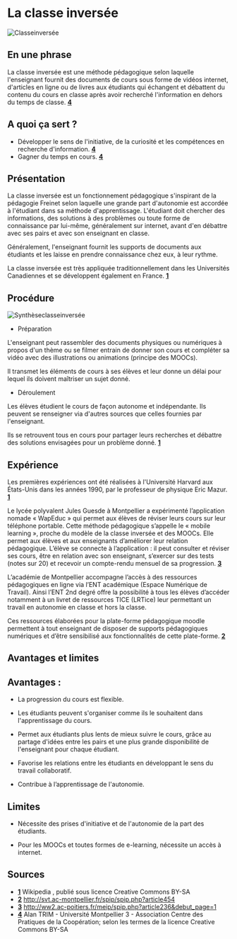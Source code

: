 # La classe inversée

![Classeinversée](http://blog.econocom.com/wp-content/uploads/2013/06/Flipped-Classroom-e1371024462225.jpg)

## En une phrase

La classe inversée est une méthode pédagogique selon laquelle l'enseignant fournit des documents de cours sous forme de vidéos internet, d'articles en ligne ou de livres aux étudiants qui échangent et débattent du contenu du cours en classe après avoir recherché l'information en dehors du temps de classe. **[4](#note)**

 

## A quoi ça sert ?

* Développer le sens de l'initiative, de la curiosité et les compétences en recherche d'information. **[4](#note)**
* Gagner du temps en cours. **[4](#note)**

 

## Présentation

 

La classe inversée est un fonctionnement pédagogique s'inspirant de la pédagogie Freinet selon laquelle une grande part d'autonomie est accordée à l'étudiant dans sa méthode d'apprentissage. L'étudiant doit chercher des informations, des solutions à des problèmes ou toute forme de connaissance par lui-même, généralement sur internet, avant d'en débattre avec ses pairs et avec son enseignant en classe.

Généralement, l'enseignant fournit les supports de documents aux étudiants et les laisse en prendre connaissance chez eux, à leur rythme.

La classe inversée est très appliquée traditionnellement dans les Universités Canadiennes et se développent également en France. **[1](#note)**

 

## Procédure

![Synthèseclasseinversée](http://www.andep.org/wp-content/uploads/2014/04/classeInversee.jpg)

* Préparation

L'enseignant peut rassembler des documents physiques ou numériques à propos d'un thème ou se filmer entrain de donner son cours et compléter sa vidéo avec des illustrations ou animations (principe des MOOCs).

Il transmet les éléments de cours à ses élèves et leur donne un délai pour lequel ils doivent maîtriser un sujet donné.

 

* Déroulement

 

Les élèves étudient le cours de façon autonome et indépendante. Ils peuvent se renseigner via d'autres sources que celles fournies par l'enseignant.

 

Ils se retrouvent tous en cours pour partager leurs recherches et débattre des solutions envisagées pour un problème donné. **[1](#note)**

 

## Expérience

 

Les premières expériences ont été réalisées à l'Université Harvard aux États-Unis dans les années 1990, par le professeur de physique Eric Mazur. **[1](#note)**

 

Le lycée polyvalent Jules Guesde à Montpellier a expérimenté l’application nomade « WapEduc » qui permet aux élèves de réviser leurs cours sur leur téléphone portable. Cette méthode pédagogique s’appelle le « mobile learning », proche du modèle de la classe inversée et des MOOCs. Elle permet aux élèves et aux enseignants d’améliorer leur relation pédagogique. L’élève se connecte à l’application : il peut consulter et réviser ses cours, être en relation avec son enseignant, s’exercer sur des tests (notes sur 20) et recevoir un compte-rendu mensuel de sa progression. **[3](#note)**

 

L’académie de Montpellier accompagne l’accès à des ressources pédagogiques en ligne via l’ENT académique (Espace Numérique de Travail). Ainsi l’ENT 2nd degré offre la possibilité à tous les élèves d’accéder notamment à un livret de ressources TICE (LRTice) leur permettant un travail en autonomie en classe et hors la classe.

Ces ressources élaborées pour la plate-forme pédagogique moodle permettent à tout enseignant de disposer de supports pédagogiques numériques et d’être sensibilisé aux fonctionnalités de cette plate-forme. **[2](#note)**

 

## Avantages et limites

## Avantages :

* La progression du cours est flexible.

* Les étudiants peuvent s'organiser comme ils le souhaitent dans l'apprentissage du cours.

* Permet aux étudiants plus lents de mieux suivre le cours, grâce au partage d'idées entre les pairs et une plus grande disponibilité de l'enseignant pour chaque étudiant.

* Favorise les relations entre les étudiants en développant le sens du travail collaboratif.

* Contribue à l’apprentissage de l'autonomie.

 

## Limites

 

* Nécessite des prises d'initiative et de l'autonomie de la part des étudiants. 

* Pour les MOOCs et toutes formes de e-learning, nécessite un accès à internet.

## Sources

<a id="note">

* **[1](#note)** Wikipedia , publié sous licence Creative Commons BY-SA
* **[2](#note)** http://svt.ac-montpellier.fr/spip/spip.php?article454
* **[3](#note)** http://ww2.ac-poitiers.fr/meip/spip.php?article236&debut_page=1
* **[4](#note)** Alan TRIM - Université Montpellier 3 - Association Centre des Pratiques de la Coopération; selon les termes de la licence Creative Commons BY-SA

 
